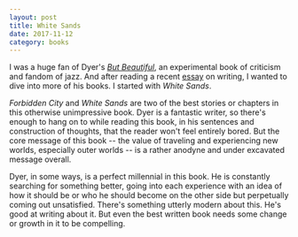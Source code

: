 ```yaml
---
layout: post
title: White Sands
date: 2017-11-12
category: books
---
```


I was a huge fan of Dyer's <em><a href="https://www.goodreads.com/review/show/2050027700">But Beautiful</a></em>, an experimental book of criticism and fandom of jazz. And after reading a recent <a href="https://amp.theguardian.com/books/2017/may/20/geoff-dyer-my-writing-day">essay</a> on writing, I wanted to dive into more of his books. I started with <em>White Sands</em>. 

<em>Forbidden City</em> and <em>White Sands</em> are two of the best stories or chapters in this otherwise unimpressive book. Dyer is a fantastic writer, so there's enough to hang on to while reading this book, in his sentences and construction of thoughts, that the reader won't feel entirely bored. But the core message of this book -- the value of traveling and experiencing new worlds, especially outer worlds -- is a rather anodyne and under excavated message overall. 

Dyer, in some ways, is a perfect millennial in this book. He is constantly searching for something better, going into each experience with an idea of how it should be or who he should become on the other side but perpetually coming out unsatisfied. There's something utterly modern about this. He's good at writing about it. But even the best written book needs some change or growth in it to be compelling.